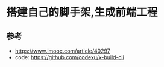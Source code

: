 # 搭建自己的脚手架,生成前端工程


## 参考
- https://www.imooc.com/article/40297
- code: https://github.com/codexu/x-build-cli
